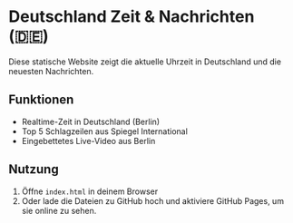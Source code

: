 # Deutschland Zeit & Nachrichten (🇩🇪)
Diese statische Website zeigt die aktuelle Uhrzeit in Deutschland und die neuesten Nachrichten.

## Funktionen
- Realtime-Zeit in Deutschland (Berlin)
- Top 5 Schlagzeilen aus Spiegel International
- Eingebettetes Live-Video aus Berlin

## Nutzung
1. Öffne `index.html` in deinem Browser
2. Oder lade die Dateien zu GitHub hoch und aktiviere GitHub Pages, um sie online zu sehen.

